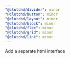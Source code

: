 ```yaml
---
"@clutchd/divider": minor
"@clutchd/button": minor
"@clutchd/layout": minor
"@clutchd/block": minor
"@clutchd/flex": minor
"@clutchd/grid": minor
"@clutchd/link": minor
---
```


Add a separate html interface
